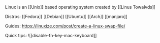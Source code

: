 Linux is an [[Unix]] based operating system created by [[Linus Towalvds]]

Distros:
[[Fedora]]
[[Debian]]
[[Ubuntu]]
[[Arch]]
[[manjaro]]

Guides:
https://linuxize.com/post/create-a-linux-swap-file/

Quick tips:
![[disable-fn-key-mac-keyboard]]

